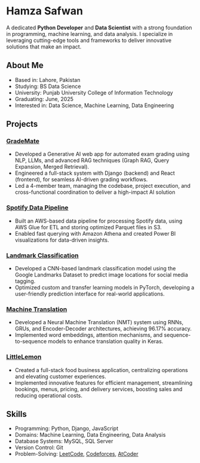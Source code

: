 # Hamza Safwan

A dedicated **Python Developer** and **Data Scientist** with a strong foundation in programming, machine learning, and data analysis. I specialize in leveraging cutting-edge tools and frameworks to deliver innovative solutions that make an impact.


## About Me

- Based in: Lahore, Pakistan
- Studying: BS Data Science
- University: Punjab University College of Information Technology
- Graduating: June, 2025
- Interested in: Data Science, Machine Learning, Data Engineering



##  Projects  

### [GradeMate](https://github.com/safwanhamza/GradeMate)  
- Developed a Generative AI web app for automated exam grading using NLP, LLMs, and advanced
RAG techniques (Graph RAG, Query Expansion, Merged Retrieval).
- Engineered a full-stack system with Django (backend) and React (frontend), for seamless AI-driven
grading workflows.
- Led a 4-member team, managing the codebase, project execution, and cross-functional coordination
to deliver a high-impact AI solution  

### [Spotify Data Pipeline](https://github.com/safwanhamza/spotify-data-engineering)  
- Built an AWS-based data pipeline for processing Spotify data, using AWS Glue for ETL and storing
optimized Parquet files in S3.
- Enabled fast querying with Amazon Athena and created Power BI visualizations for data-driven
insights.

### [Landmark Classification](https://github.com/safwanhamza/Landmark-Classification)  
- Developed a CNN-based landmark classification model using the Google Landmarks Dataset to
predict image locations for social media tagging.
- Optimized custom and transfer learning models in PyTorch, developing a user-friendly prediction
interface for real-world applications.

### [Machine Translation](https://github.com/safwanhamza/Machine-Learning)

- Developed a Neural Machine Translation (NMT) system using RNNs, GRUs, and Encoder-Decoder
architectures, achieving 96.17% accuracy.
- Implemented word embeddings, attention mechanisms, and sequence-to-sequence models to enhance
translation quality in Keras.


### [LittleLemon](https://github.com/safwanhamza/LittleLemon)  
- Created a full-stack food business application, centralizing operations and elevating customer
experiences.
- Implemented innovative features for efficient management, streamlining bookings, menus, pricing,
and delivery services, boosting sales and reducing operational costs.  



## Skills

- Programming: Python, Django, JavaScript
- Domains: Machine Learning, Data Engineering, Data Analysis
- Database Systems: MySQL, SQL Server
- Version Control: Git
- Problem-Solving: [LeetCode](https://leetcode.com/hamzasafwan/), [Codeforces](codeforces.com), [AtCoder](atcoder.jp) 